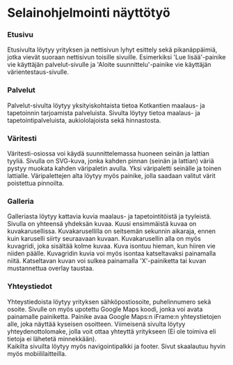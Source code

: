 <h1>Selainohjelmointi näyttötyö</h1>
<h3>Etusivu</h3>
<p></p>Etusivulta löytyy yrityksen ja nettisivun lyhyt esittely sekä pikanäppäimiä, jotka vievät suoraan nettisivun toisille sivuille. Esimerkiksi 'Lue lisää'-painike vie käyttäjän palvelut-sivulle ja 'Aloite suunnittelu'-painike vie käyttäjän värientestaus-sivulle.</p>

<h3>Palvelut</h3>
Palvelut-sivulta löytyy yksityiskohtaista tietoa Kotkantien maalaus- ja tapetoinnin tarjoamista palveluista. Sivulta löytyy tietoa maalaus- ja tapetointipalveluista, aukiololajoista sekä hinnastosta. 

<h3>Väritesti</h3>
Väritesti-osiossa voi käydä suunnittelemassa huoneen seinän ja lattian tyyliä. Sivulla on SVG-kuva, jonka kahden pinnan (seinän ja lattian) väriä pystyy muokata kahden väripaletin avulla. Yksi väripaletti seinälle ja toinen lattialle. Väripalettejen alta löytyy myös painike, jolla saadaan valitut värit poistettua pinnoilta.

<h3>Galleria</h3>
Galleriasta löytyy kattavia kuvia maalaus- ja tapetointitöistä ja tyyleistä. Sivulla on yhteensä yhdeksän kuvaa. Kuusi ensimmäistä kuvaa on kuvakarusellissa. Kuvakarusellilla on seitsemän sekunnin aikaraja, ennen kuin karuselli siirty seuraavaan kuvaan. Kuvakarusellin alla on myös kuvagridi, joka sisältää kolme kuvaa. Kuva isontuu hieman, kun hiiren vie niiden päälle. Kuvagridin kuvia voi myös isontaa katseltavaksi painamalla niitä. Katseltavan kuvan voi sulkea painamalla 'X'-painiketta tai kuvan mustannettua overlay taustaa.
<h3>Yhteystiedot</h3>
Yhteystiedoista löytyy yrityksen sähköpostiosoite, puhelinnumero sekä osoite. Sivulle on myös upotettu Google Maps koodi, jonka voi avata painamalle painiketta. Painike avaa Google Maps:n iFrame:n yhteystietojen alle, joka näyttää kyseisen osoitteen. Viimeisenä sivulta löytyy yhteydenottolomake, jolla voit ottaa yhteyttä yritykseen (Ei ole toimiva eli tietoja ei lähetetä minnekkään). 
<br>
Kaikilta sivuilta löytyy myös navigointipalkki ja footer. Sivut skaalautuu hyvin myös mobiililaitteilla.
